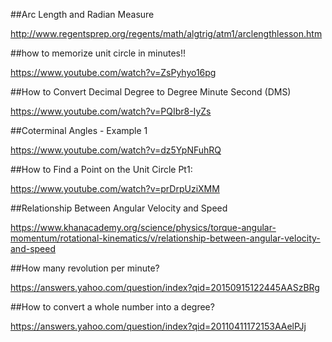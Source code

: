 ##Arc Length and Radian Measure

http://www.regentsprep.org/regents/math/algtrig/atm1/arclengthlesson.htm

##how to memorize unit circle in minutes!!

https://www.youtube.com/watch?v=ZsPyhyo16pg

##How to Convert Decimal Degree to Degree Minute Second (DMS)

https://www.youtube.com/watch?v=PQIbr8-IyZs

##Coterminal Angles - Example 1

https://www.youtube.com/watch?v=dz5YpNFuhRQ

##How to Find a Point on the Unit Circle Pt1: 

https://www.youtube.com/watch?v=prDrpUziXMM

##Relationship Between Angular Velocity and Speed

https://www.khanacademy.org/science/physics/torque-angular-momentum/rotational-kinematics/v/relationship-between-angular-velocity-and-speed

##How many revolution per minute?

https://answers.yahoo.com/question/index?qid=20150915122445AASzBRg

##How to convert a whole number into a degree?

https://answers.yahoo.com/question/index?qid=20110411172153AAelPJj


















